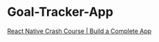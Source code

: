 # Goal-Tracker-App

[React Native Crash Course | Build a Complete App](https://youtu.be/VozPNrt-LfE)